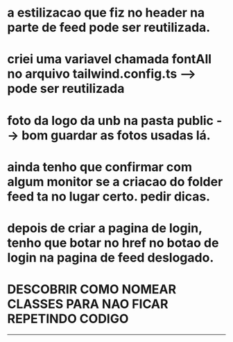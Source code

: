 # a estilizacao que fiz no header na parte de feed pode ser reutilizada.
# criei uma variavel chamada fontAll no arquivo tailwind.config.ts --> pode ser reutilizada
# foto da logo da unb na pasta public --> bom guardar as fotos usadas lá.

# ainda tenho que confirmar com algum monitor se a criacao do folder feed ta no lugar certo. pedir dicas.
# depois de criar a pagina de login, tenho que botar no href no botao de login na pagina de feed deslogado.


# DESCOBRIR COMO NOMEAR CLASSES PARA NAO FICAR REPETINDO CODIGO



----------------------------------------------------------------

